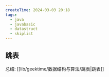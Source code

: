 ```yaml
---
createTime: 2024-03-03 20:18
tags:
  - java
  - javabasic
  - datastruct
  - skiplist
---
```

## 跳表

总结: [[lib/geektime/数据结构与算法/跳表|跳表]]